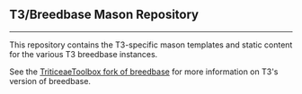 ## T3/Breedbase Mason Repository
----

This repository contains the T3-specific mason templates 
and static content for the various T3 breedbase instances.

See the [TriticeaeToolbox fork of breedbase](https://github.com/TriticeaeToolbox/sgn) for more information on T3's version of breedbase.